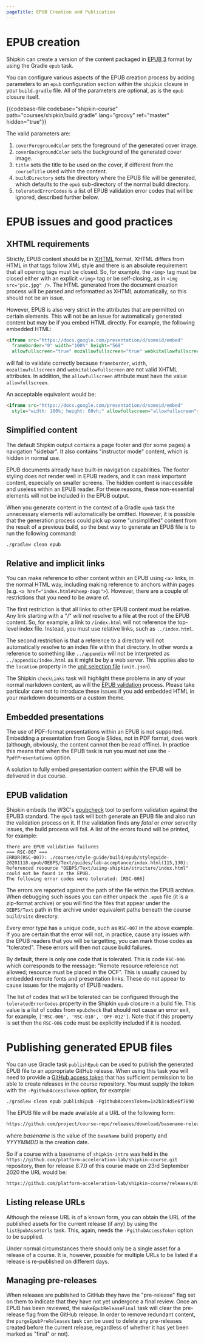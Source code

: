 ```yaml
---
pageTitle: EPUB Creation and Publication
---
```


# EPUB creation

Shipkin can create a version of the content packaged in
[EPUB 3](https://www.w3.org/publishing/epub3/) format
by using the Gradle `epub` task.

You can configure various aspects of the EPUB creation process
by adding parameters to an `epub` configuration section within
the `shipkin` closure in your `build.gradle` file.
All of the parameters are optional, as is the `epub` closure itself.

{{codebase-file codebase="shipkin-course" path="courses/shipkin/build.gradle" lang="groovy" ref="master" hidden="true"}}

The valid parameters are:

1.  `coverForegroundColor` sets the foreground of the generated cover image.
1.  `coverBackgroundColor` sets the background of the generated cover image.
1.  `title` sets the title to be used on the cover, if different from the
    `courseTitle` used within the content.
1.  `buildDirectory` sets the directory where the EPUB file will be
    generated, which defaults to the `epub` sub-directory of the
    normal build directory.
1.  `toleratedErrorCodes` is a list of EPUB validation error codes that
    will be ignored, described further below.

# EPUB issues and good practices

## XHTML requirements

Strictly, EPUB content should be in [XHTML](https://www.w3.org/TR/xhtml1/)
format.
XHTML differs from HTML in that tags follow XML style and there is an
absolute requirement that all opening tags must be closed.
So, for example, the `<img>` tag must be closed either with an explicit
`</img>` tag or be self-closing, as in `<img src="pic.jpg" />`.
The HTML generated from the document creation process will be parsed
and reformatted as XHTML automatically, so this should not be an issue.

However, EPUB is also very strict in the attributes that are permitted
on certain elements.
This will not be an issue for automatically generated content but may
be if you embed HTML directly.
For example, the following embedded HTML:

```HTML
<iframe src="https://docs.google.com/presentation/d/someid/embed"
  frameborder="0" width="100%" height="569"
  allowfullscreen="true" mozallowfullscreen="true" webkitallowfullscreen="true"></iframe>
```

will fail to validate correctly because `frameborder`, `width`,
`mozallowfullscreen` and `webkitallowfullscreen` are not valid XHTML attributes.
In addition, the `allowfullscreen` attribute must have the value `allowfullscreen`.

An acceptable equivalent would be:

```html
<iframe src="https://docs.google.com/presentation/d/someid/embed"
  style="width: 100%; height: 60vh;" allowfullscreen="allowfullscreen"></iframe>
```

## Simplified content

The default Shipkin output contains a page footer and (for some pages)
a navigation "sidebar".
It also contains "instructor mode" content, which is hidden in normal
use.

EPUB documents already have built-in navigation capabilities.
The footer styling does not render well in EPUB readers, and it can mask
important content, especially on smaller screens.
The hidden content is inaccessible and useless within an EPUB reader.
For these reasons, these non-essential elements will not be included in
the EPUB output.

When you generate content in the context of a Gradle `epub` task
the unnecessary elements will automatically be omitted.
However, it is possible that the generation process could pick up some
"unsimplified" content from the result of a previous build, so the
best way to generate an EPUB file is to run the following
command:

```bash
./gradlew clean epub
```

## Relative and implicit links

You can make reference to other content within an EPUB using
`<a>` links, in the normal HTML way, including making reference to
anchors within pages (e.g. `<a href="index.html#sheep-dogs">`).
However, there are a couple of restrictions that you need to
be aware of.

The first restriction is that all links to other EPUB content must
be relative.
Any link starting with a "/" *will not* resolve to a file at the
root of the EPUB content.
So, for example, a link to `/index.html` will not reference the
top-level index file.
Instead, you must use relative links, such as `../index.html`.

The second restriction is that a reference to a directory will not
automatically resolve to an index file within that directory.
In other words a reference to something like `../appendix` will
not be interpreted as `../appendix/index.html` as it might be
by a web server.
This applies also to the `location` property in the
[unit selection file](../shipkin-units/index.html) (`unit.json`).

The Shipkin `checkLinks` task will highlight these problems in
any of your normal markdown content, as will the
[EPUB validation](#epub-validation) process.
Please take particular care not to introduce these issues if you
add embedded HTML in your markdown documents or a custom theme.

## Embedded presentations

The use of PDF-format presentations within an EPUB is not supported.
Embedding a presentation from Google Slides, not in PDF format,
does work (although, obviously, the content cannot then be read
offline).
In practice this means that when the EPUB task is run you must not
use the `-PpdfPresentations` option.

A solution to fully embed presentation content within the EPUB will be
delivered in due course.

## EPUB validation

Shipkin embeds the W3C's [epubcheck](https://github.com/w3c/epubcheck)
tool to perform validation against the EPUB3 standard.
The `epub` task will both generate an EPUB file and also run the
validation process on it.
If the validation finds any _fatal_ or _error_ serverity issues,
the build process will fail.
A list of the errors found will be printed, for example:

```
There are EPUB validation failures
=== RSC-007 ===
ERROR(RSC-007): ./courses/style-guide/build/epub/styleguide-20201118.epub/OEBPS/Text/guides/lab-acceptance/index.html(115,130):
Referenced resource "OEBPS/Text/using-shipkin/structure/index.html" could not be found in the EPUB.
The following error codes were tolerated: [RSC-006]
``` 

The errors are reported against the path of the file within the EPUB
archive.
When debugging such issues you can either unpack the `.epub` file
(it is a zip-format archive) or you will find the files that appear under
the `OEBPS/Text` path in the archive under equivalent
paths beneath the course `build/site` directory.

Every error type has a unique code, such as `RSC-007` in the above example.
If you are certain that the error will not, in practice, cause any issues with
the EPUB readers that you will be targetting, you can mark those codes as
"tolerated".
These errors will then not cause build failures.

By default, there is only one code that is tolerated.
This is code `RSC-006` which corresponds to the message:
"Remote resource reference not allowed; resource must be placed in the OCF".
This is usually caused by embedded remote fonts and presentation links.
These do not appear to cause issues for the majority of EPUB readers.

The list of codes that will be tolerated can be configured through the
`toleratedErrorCodes`
property in the Shipkin `epub` closure in a build file.
This value is a list of codes from `epubcheck` that should not cause an
error exit, for example, `['RSC-006', 'RSC-010', 'OPF-012']`.
Note that if this property is set then the `RSC-006` code must be explicitly
included if it is needed.

# Publishing generated EPUB files

You can use Gradle task `publishEpub` can be used to publish the
generated EPUB file to an appropriate GitHub release.
When using this task you will need to provide a
[GitHub access token](https://docs.github.com/en/github/authenticating-to-github/creating-a-personal-access-token)
that has sufficient permission to be able to create releases in the
course repository.
You must supply the token with the `-PgithubAccessToken` option, for example:

```
./gradlew clean epub publishEpub -PgithubAccessToken=1a2b3c4d5e6f7890
```

The EPUB file will be made available at a URL of the following
form:

```bash
https://github.com/project/course-repo/releases/download/basename-release-x.y.z/basename-YYYYMMDD.epub
```

where _basename_ is the value of the `baseName` build property and
_YYYYMMDD_ is the creation date.

So if a course with a basename of `shipkin-intro` was held in the
`https://github.com/platform-acceleration-lab/shipkin-course.git`
repository, then for release 8.7.0 of this course made on 23rd September 2020
the URL would be:

```bash
https://github.com/platform-acceleration-lab/shipkin-course/releases/download/shipkin-intro-release-8.7.0/shipkin-intro-20200923.zip
```

## Listing release URLs

Although the release URL is of a known form, you can obtain the URL of
the published assets for the current release (if any) by using the `listEpubAssetUrls`
task.
This, again, needs the `-PgithubAccessToken` option to be supplied.

Under normal circumstances there should only be a single asset for
a release of a course.
It is, however, possible for multiple URLs to be listed if a release is
re-published on different days.

## Managing pre-releases

When releases are published to GitHub they have the "pre-release" flag
set on them to indicate that they have not yet undergone a final review.
Once an EPUB has been reviewed, the `makeEpubReleaseFinal` task will
clear the pre-release flag from the GitHub release.
In order to remove redundant content, the `purgeEpubPreReleases`
task can be used to delete any pre-releases created before the current
release, regardless of whether it has yet been marked as "final" or not).

